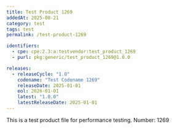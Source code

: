 ```yaml
---
title: Test Product 1269
addedAt: 2025-08-21
category: test
tags: test
permalink: /test-product-1269

identifiers:
  - cpe: cpe:2.3:a:testvendor:test_product_1269
  - purl: pkg:generic/test_product_1269@1.0.0

releases:
  - releaseCycle: "1.0"
    codename: "Test Codename 1269"
    releaseDate: 2025-01-01
    eol: 2026-01-01
    latest: "1.0.0"
    latestReleaseDate: 2025-01-01
---
```


This is a test product file for performance testing. Number: 1269
